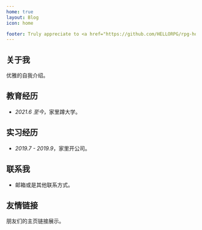 ```yaml
---
home: true
layout: Blog
icon: home

footer: Truly appreciate to <a href="https://github.com/HELLORPG/rpg-homepage-template">rpg-homepage-template</a> and <a href="https://vuepress-theme-hope.github.io/v2/">vuepress-theme-hope</a> for this web design and coding.
---
```



## 关于我

优雅的自我介绍。


## 教育经历
- *2021.6 至今*，家里蹲大学。


## 实习经历
- *2019.7 - 2019.9*，家里开公司。


## 联系我
- 邮箱或是其他联系方式。


## 友情链接
朋友们的主页链接展示。